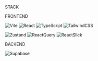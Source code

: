 STACK

FRONTEND

![Vite](https://img.shields.io/badge/vite-%23646CFF.svg?style=for-the-badge&logo=vite&logoColor=white)
![React](https://img.shields.io/badge/react-%2320232a.svg?style=for-the-badge&logo=react&logoColor=%2361DAFB)
![TypeScript](https://img.shields.io/badge/typescript-%23007ACC.svg?style=for-the-badge&logo=typescript&logoColor=white)
![TailwindCSS](https://img.shields.io/badge/TailwindCSS-06B6D4?style=for-the-badge&logo=TailwindCSS&logoColor=white)

![Zustand](https://img.shields.io/badge/Zustand-cccccc.svg?style=for-the-badge&logo=Zustand&logoColor=white)
![ReactQuery](https://img.shields.io/badge/ReactQuery-cccccc.svg?style=for-the-badge&logoColor=white)
![ReactSlick](https://img.shields.io/badge/ReactSlick-cccccc.svg?style=for-the-badge&logoColor=white)

BACKEND

![Supabase](https://img.shields.io/badge/Supabase-3ECF8E?style=for-the-badge&logo=supabase&logoColor=white)
